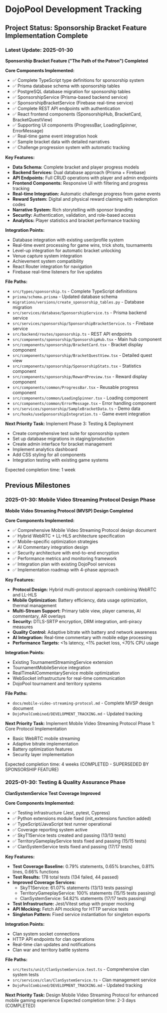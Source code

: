 # DojoPool Development Tracking

## Project Status: Sponsorship Bracket Feature Implementation Complete

### Latest Update: 2025-01-30
**Sponsorship Bracket Feature ("The Path of the Patron") Completed**

**Core Components Implemented:**
- ✅ Complete TypeScript type definitions for sponsorship system
- ✅ Prisma database schema with sponsorship tables
- ✅ PostgreSQL database migration for sponsorship tables
- ✅ SponsorshipService (Prisma-based backend service)
- ✅ SponsorshipBracketService (Firebase real-time service)
- ✅ Complete REST API endpoints with authentication
- ✅ React frontend components (SponsorshipHub, BracketCard, BracketQuestView)
- ✅ Supporting UI components (ProgressBar, LoadingSpinner, ErrorMessage)
- ✅ Real-time game event integration hook
- ✅ Sample bracket data with detailed narratives
- ✅ Challenge progression system with automatic tracking

**Key Features:**
- **Data Schema:** Complete bracket and player progress models
- **Backend Services:** Dual database approach (Prisma + Firebase)
- **API Endpoints:** Full CRUD operations with player and admin endpoints
- **Frontend Components:** Responsive UI with filtering and progress tracking
- **Real-time Integration:** Automatic challenge progress from game events
- **Reward System:** Digital and physical reward claiming with redemption codes
- **Narrative System:** Rich storytelling with sponsor branding
- **Security:** Authentication, validation, and role-based access
- **Analytics:** Player statistics and bracket performance tracking

**Integration Points:**
- Database integration with existing user/profile system
- Real-time event processing for game wins, trick shots, tournaments
- Level-up integration for automatic bracket unlocking
- Venue capture system integration
- Achievement system compatibility
- React Router integration for navigation
- Firebase real-time listeners for live updates

**File Paths:**
- `src/types/sponsorship.ts` - Complete TypeScript definitions
- `prisma/schema.prisma` - Updated database schema
- `migrations/versions/create_sponsorship_tables.py` - Database migration
- `src/services/database/SponsorshipService.ts` - Prisma backend service
- `src/services/sponsorship/SponsorshipBracketService.ts` - Firebase service
- `src/backend/routes/sponsorship.ts` - REST API endpoints
- `src/components/sponsorship/SponsorshipHub.tsx` - Main hub component
- `src/components/sponsorship/BracketCard.tsx` - Bracket display component
- `src/components/sponsorship/BracketQuestView.tsx` - Detailed quest view
- `src/components/sponsorship/SponsorshipStats.tsx` - Statistics component
- `src/components/sponsorship/RewardPreview.tsx` - Reward display component
- `src/components/common/ProgressBar.tsx` - Reusable progress component
- `src/components/common/LoadingSpinner.tsx` - Loading component
- `src/components/common/ErrorMessage.tsx` - Error handling component
- `src/services/sponsorship/SampleBracketData.ts` - Demo data
- `src/hooks/useSponsorshipIntegration.ts` - Game event integration

**Next Priority Task:**
Implement Phase 3: Testing & Deployment
- Create comprehensive test suite for sponsorship system
- Set up database migrations in staging/production
- Create admin interface for bracket management
- Implement analytics dashboard
- Add CSS styling for all components
- Integration testing with existing game systems

Expected completion time: 1 week

## Previous Milestones

### 2025-01-30: Mobile Video Streaming Protocol Design Phase
**Mobile Video Streaming Protocol (MVSP) Design Completed**

**Core Components Implemented:**
- ✅ Comprehensive Mobile Video Streaming Protocol design document
- ✅ Hybrid WebRTC + LL-HLS architecture specification
- ✅ Mobile-specific optimization strategies
- ✅ AI Commentary integration design
- ✅ Security architecture with end-to-end encryption
- ✅ Performance metrics and monitoring framework
- ✅ Integration plan with existing DojoPool services
- ✅ Implementation roadmap with 4-phase approach

**Key Features:**
- **Protocol Design:** Hybrid multi-protocol approach combining WebRTC and LL-HLS
- **Mobile Optimization:** Battery efficiency, data usage optimization, thermal management
- **Multi-Stream Support:** Primary table view, player cameras, AI commentary, AR overlays
- **Security:** DTLS-SRTP encryption, DRM integration, anti-piracy measures
- **Quality Control:** Adaptive bitrate with battery and network awareness
- **AI Integration:** Real-time commentary with mobile edge processing
- **Performance Targets:** <1s latency, <1% packet loss, <70% CPU usage

**Integration Points:**
- Existing TournamentStreamingService extension
- TournamentMobileService integration
- RealTimeAICommentaryService mobile optimization
- WebSocket infrastructure for real-time communication
- DojoPool tournament and territory systems

**File Paths:**
- `docs/mobile-video-streaming-protocol.md` - Complete MVSP design document
- `DojoPoolCombined/DEVELOPMENT_TRACKING.md` - Updated tracking

**Next Priority Task:**
Implement Mobile Video Streaming Protocol Phase 1: Core Protocol Implementation
- Basic WebRTC mobile streaming
- Adaptive bitrate implementation  
- Battery optimization features
- Security layer implementation

Expected completion time: 4 weeks (COMPLETED - SUPERSEDED BY SPONSORSHIP FEATURE)

### 2025-01-30: Testing & Quality Assurance Phase
**ClanSystemService Test Coverage Improved**

**Core Components Implemented:**
- ✅ Testing infrastructure (Jest, pytest, Cypress)
- ✅ Python extensions module fixed (init_extensions function added)
- ✅ TypeScript/JavaScript test runner operational
- ✅ Coverage reporting system active
- ✅ SkyT1Service tests created and passing (13/13 tests)
- ✅ TerritoryGameplayService tests fixed and passing (15/15 tests)
- ✅ ClanSystemService tests fixed and passing (17/17 tests)

**Key Features:**
- **Test Coverage Baseline:** 0.79% statements, 0.65% branches, 0.81% lines, 0.66% functions
- **Test Results:** 178 total tests (134 failed, 44 passed)
- **Improved Coverage Services:**
  - SkyT1Service: 61.07% statements (13/13 tests passing)
  - TerritoryGameplayService: 100% statements (15/15 tests passing)
  - ClanSystemService: 54.82% statements (17/17 tests passing)
- **Test Infrastructure:** Jest/Vitest setup with proper mocking
- **API Mocking:** Fetch API mocking for HTTP service tests
- **Singleton Pattern:** Fixed service instantiation for singleton exports

**Integration Points:**
- Clan system socket connections
- HTTP API endpoints for clan operations
- Real-time clan updates and notifications
- Clan war and territory battle systems

**File Paths:**
- `src/tests/unit/ClanSystemService.test.ts` - Comprehensive clan system tests
- `src/services/clan/ClanSystemService.ts` - Clan management service
- `DojoPoolCombined/DEVELOPMENT_TRACKING.md` - Updated tracking

**Next Priority Task:**
Design Mobile Video Streaming Protocol for enhanced mobile gaming experience
Expected completion time: 2-3 days (COMPLETED)